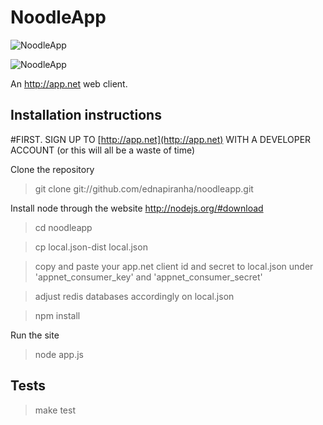 # NoodleApp

![NoodleApp](http://f.cl.ly/items/2L0L2G2i063n073v3x0R/NoodleApp-2.jpg)

![NoodleApp](http://f.cl.ly/items/3a1H121a2l051y350O0k/NoodleApp-3.jpg)

An http://app.net web client.

## Installation instructions

#FIRST. SIGN UP TO [http://app.net](http://app.net) WITH A DEVELOPER ACCOUNT (or this will all be a waste of time)

Clone the repository

> git clone git://github.com/ednapiranha/noodleapp.git

Install node through the website http://nodejs.org/#download

> cd noodleapp

> cp local.json-dist local.json

> copy and paste your app.net client id and secret to local.json under 'appnet_consumer_key' and 'appnet_consumer_secret'

> adjust redis databases accordingly on local.json

> npm install

Run the site

> node app.js

## Tests

> make test